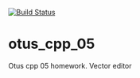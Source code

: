 [![Build Status](
  https://api.travis-ci.org/vshishov/otus_cpp_05.svg?branch=master
)](https://travis-ci.org/github/vshishov/otus_cpp_05)

# otus_cpp_05
Otus cpp 05 homework. 
Vector editor
